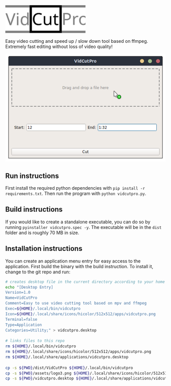 <img src="./assets/logo.svg" alt="logo" width="50%">

Easy video cutting and speed up / slow down tool based on ffmpeg. Extremely fast editing without loss of video quality!

![screenshot](./assets/screenshot.png)

## Run instructions
First install the required python dependencies with `pip install -r requirements.txt`.
Then run the program with `python vidcutpro.py`.

## Build instructions
If you would like to create a standalone executable, you can do so by running `pyinstaller vidcutpro.spec -y`.
The executable will be in the `dist` folder and is roughly 70 MB in size.

## Installation instructions
You can create an application menu entry for easy access to the application. 
First build the binary with the build instruction.
To install it, change to the git repo and run:

``` bash
# creates desktop file in the current directory according to your home directory
echo "[Desktop Entry]
Version=1.0
Name=VidCutPro
Comment=Easy to use video cutting tool based on mpv and ffmpeg
Exec=${HOME}/.local/bin/vidcutpro
Icon=${HOME}/.local/share/icons/hicolor/512x512/apps/vidcutpro.png
Terminal=false
Type=Application
Categories=Utility;" > vidcutpro.desktop

# links files to this repo
rm ${HOME}/.local/bin/vidcutpro
rm ${HOME}/.local/share/icons/hicolor/512x512/apps/vidcutpro.png
rm ${HOME}/.local/share/applications/vidcutpro.desktop

cp -s ${PWD}/dist/VidCutPro ${HOME}/.local/bin/vidcutpro
cp -s ${PWD}/assets/logo3.png ${HOME}/.local/share/icons/hicolor/512x512/apps/vidcutpro.png
cp -s ${PWD}/vidcutpro.desktop ${HOME}/.local/share/applications/vidcutpro.desktop
```
